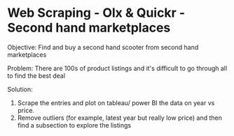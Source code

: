 # Web Scraping - Olx & Quickr - Second hand marketplaces

Objective: Find and buy a second hand scooter from second hand marketplaces

Problem: There are 100s of product listings and it's difficult to go through all to find the best deal

Solution: 
1. Scrape the entries and plot on tableau/ power BI the data on year vs price.
2. Remove outliers (for example, latest year but really low price) and then find a subsection to explore the listings
